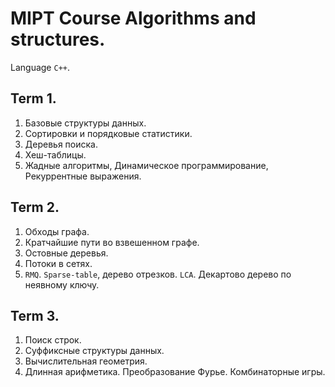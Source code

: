 # MIPT Course Algorithms and structures.

Language `C++`.

## Term 1.

1. Базовые структуры данных.
2. Сортировки и порядковые статистики.
3. Деревья поиска.
4. Хеш-таблицы.
5. Жадные алгоритмы, Динамическое программирование, Рекуррентные выражения.

## Term 2.

1. Обходы графа.
2. Кратчайшие пути во взвешенном графе.
3. Остовные деревья.
4. Потоки в сетях.
5. `RMQ`. `Sparse-table`, дерево отрезков. `LCA`. Декартово дерево по неявному ключу.

## Term 3.

1. Поиск строк.
2. Суффиксные структуры данных.
3. Вычислительная геометрия.
4. Длинная арифметика. Преобразование Фурье. Комбинаторные игры.
